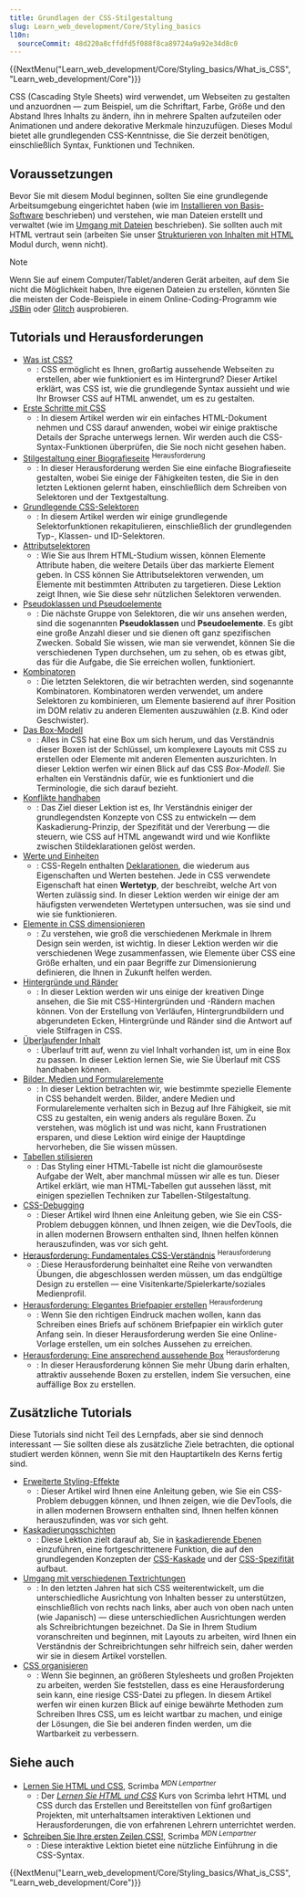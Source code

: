 ```yaml
---
title: Grundlagen der CSS-Stilgestaltung
slug: Learn_web_development/Core/Styling_basics
l10n:
  sourceCommit: 48d220a8cffdfd5f088f8ca89724a9a92e34d8c0
---
```


{{NextMenu("Learn_web_development/Core/Styling_basics/What_is_CSS", "Learn_web_development/Core")}}

CSS (Cascading Style Sheets) wird verwendet, um Webseiten zu gestalten und anzuordnen — zum Beispiel, um die Schriftart, Farbe, Größe und den Abstand Ihres Inhalts zu ändern, ihn in mehrere Spalten aufzuteilen oder Animationen und andere dekorative Merkmale hinzuzufügen. Dieses Modul bietet alle grundlegenden CSS-Kenntnisse, die Sie derzeit benötigen, einschließlich Syntax, Funktionen und Techniken.

## Voraussetzungen

Bevor Sie mit diesem Modul beginnen, sollten Sie eine grundlegende Arbeitsumgebung eingerichtet haben (wie im [Installieren von Basis-Software](/de/docs/Learn_web_development/Getting_started/Environment_setup/Installing_software) beschrieben) und verstehen, wie man Dateien erstellt und verwaltet (wie im [Umgang mit Dateien](/de/docs/Learn_web_development/Getting_started/Environment_setup/Dealing_with_files) beschrieben). Sie sollten auch mit HTML vertraut sein (arbeiten Sie unser [Strukturieren von Inhalten mit HTML](/de/docs/Learn_web_development/Core/Structuring_content) Modul durch, wenn nicht).

> [!NOTE]
> Wenn Sie auf einem Computer/Tablet/anderen Gerät arbeiten, auf dem Sie nicht die Möglichkeit haben, Ihre eigenen Dateien zu erstellen, könnten Sie die meisten der Code-Beispiele in einem Online-Coding-Programm wie [JSBin](https://jsbin.com/) oder [Glitch](https://glitch.com/) ausprobieren.

## Tutorials und Herausforderungen

- [Was ist CSS?](/de/docs/Learn_web_development/Core/Styling_basics/What_is_CSS)
  - : CSS ermöglicht es Ihnen, großartig aussehende Webseiten zu erstellen, aber wie funktioniert es im Hintergrund? Dieser Artikel erklärt, was CSS ist, wie die grundlegende Syntax aussieht und wie Ihr Browser CSS auf HTML anwendet, um es zu gestalten.
- [Erste Schritte mit CSS](/de/docs/Learn_web_development/Core/Styling_basics/Getting_started)
  - : In diesem Artikel werden wir ein einfaches HTML-Dokument nehmen und CSS darauf anwenden, wobei wir einige praktische Details der Sprache unterwegs lernen. Wir werden auch die CSS-Syntax-Funktionen überprüfen, die Sie noch nicht gesehen haben.
- [Stilgestaltung einer Biografieseite](/de/docs/Learn_web_development/Core/Styling_basics/Styling_a_bio_page) <sup>Herausforderung</sup>
  - : In dieser Herausforderung werden Sie eine einfache Biografieseite gestalten, wobei Sie einige der Fähigkeiten testen, die Sie in den letzten Lektionen gelernt haben, einschließlich dem Schreiben von Selektoren und der Textgestaltung.
- [Grundlegende CSS-Selektoren](/de/docs/Learn_web_development/Core/Styling_basics/Basic_selectors)
  - : In diesem Artikel werden wir einige grundlegende Selektorfunktionen rekapitulieren, einschließlich der grundlegenden Typ-, Klassen- und ID-Selektoren.
- [Attributselektoren](/de/docs/Learn_web_development/Core/Styling_basics/Attribute_selectors)
  - : Wie Sie aus Ihrem HTML-Studium wissen, können Elemente Attribute haben, die weitere Details über das markierte Element geben. In CSS können Sie Attributselektoren verwenden, um Elemente mit bestimmten Attributen zu targetieren. Diese Lektion zeigt Ihnen, wie Sie diese sehr nützlichen Selektoren verwenden.
- [Pseudoklassen und Pseudoelemente](/de/docs/Learn_web_development/Core/Styling_basics/Pseudo_classes_and_elements)
  - : Die nächste Gruppe von Selektoren, die wir uns ansehen werden, sind die sogenannten **Pseudoklassen** und **Pseudoelemente**. Es gibt eine große Anzahl dieser und sie dienen oft ganz spezifischen Zwecken. Sobald Sie wissen, wie man sie verwendet, können Sie die verschiedenen Typen durchsehen, um zu sehen, ob es etwas gibt, das für die Aufgabe, die Sie erreichen wollen, funktioniert.
- [Kombinatoren](/de/docs/Learn_web_development/Core/Styling_basics/Combinators)
  - : Die letzten Selektoren, die wir betrachten werden, sind sogenannte Kombinatoren. Kombinatoren werden verwendet, um andere Selektoren zu kombinieren, um Elemente basierend auf ihrer Position im DOM relativ zu anderen Elementen auszuwählen (z.B. Kind oder Geschwister).
- [Das Box-Modell](/de/docs/Learn_web_development/Core/Styling_basics/Box_model)
  - : Alles in CSS hat eine Box um sich herum, und das Verständnis dieser Boxen ist der Schlüssel, um komplexere Layouts mit CSS zu erstellen oder Elemente mit anderen Elementen auszurichten. In dieser Lektion werfen wir einen Blick auf das CSS _Box-Modell_. Sie erhalten ein Verständnis dafür, wie es funktioniert und die Terminologie, die sich darauf bezieht.
- [Konflikte handhaben](/de/docs/Learn_web_development/Core/Styling_basics/Handling_conflicts)
  - : Das Ziel dieser Lektion ist es, Ihr Verständnis einiger der grundlegendsten Konzepte von CSS zu entwickeln — dem Kaskadierung-Prinzip, der Spezifität und der Vererbung — die steuern, wie CSS auf HTML angewandt wird und wie Konflikte zwischen Stildeklarationen gelöst werden.
- [Werte und Einheiten](/de/docs/Learn_web_development/Core/Styling_basics/Values_and_units)
  - : CSS-Regeln enthalten [Deklarationen](/de/docs/Web/CSS/CSS_syntax/Syntax#css_declarations), die wiederum aus Eigenschaften und Werten bestehen. Jede in CSS verwendete Eigenschaft hat einen **Wertetyp**, der beschreibt, welche Art von Werten zulässig sind. In dieser Lektion werden wir einige der am häufigsten verwendeten Wertetypen untersuchen, was sie sind und wie sie funktionieren.
- [Elemente in CSS dimensionieren](/de/docs/Learn_web_development/Core/Styling_basics/Sizing)
  - : Zu verstehen, wie groß die verschiedenen Merkmale in Ihrem Design sein werden, ist wichtig. In dieser Lektion werden wir die verschiedenen Wege zusammenfassen, wie Elemente über CSS eine Größe erhalten, und ein paar Begriffe zur Dimensionierung definieren, die Ihnen in Zukunft helfen werden.
- [Hintergründe und Ränder](/de/docs/Learn_web_development/Core/Styling_basics/Backgrounds_and_borders)
  - : In dieser Lektion werden wir uns einige der kreativen Dinge ansehen, die Sie mit CSS-Hintergründen und -Rändern machen können. Von der Erstellung von Verläufen, Hintergrundbildern und abgerundeten Ecken, Hintergründe und Ränder sind die Antwort auf viele Stilfragen in CSS.
- [Überlaufender Inhalt](/de/docs/Learn_web_development/Core/Styling_basics/Overflow)
  - : Überlauf tritt auf, wenn zu viel Inhalt vorhanden ist, um in eine Box zu passen. In dieser Lektion lernen Sie, wie Sie Überlauf mit CSS handhaben können.
- [Bilder, Medien und Formularelemente](/de/docs/Learn_web_development/Core/Styling_basics/Images_media_forms)
  - : In dieser Lektion betrachten wir, wie bestimmte spezielle Elemente in CSS behandelt werden. Bilder, andere Medien und Formularelemente verhalten sich in Bezug auf Ihre Fähigkeit, sie mit CSS zu gestalten, ein wenig anders als reguläre Boxen. Zu verstehen, was möglich ist und was nicht, kann Frustrationen ersparen, und diese Lektion wird einige der Hauptdinge hervorheben, die Sie wissen müssen.
- [Tabellen stilisieren](/de/docs/Learn_web_development/Core/Styling_basics/Tables)
  - : Das Styling einer HTML-Tabelle ist nicht die glamouröseste Aufgabe der Welt, aber manchmal müssen wir alle es tun. Dieser Artikel erklärt, wie man HTML-Tabellen gut aussehen lässt, mit einigen speziellen Techniken zur Tabellen-Stilgestaltung.
- [CSS-Debugging](/de/docs/Learn_web_development/Core/Styling_basics/Debugging_CSS)
  - : Dieser Artikel wird Ihnen eine Anleitung geben, wie Sie ein CSS-Problem debuggen können, und Ihnen zeigen, wie die DevTools, die in allen modernen Browsern enthalten sind, Ihnen helfen können herauszufinden, was vor sich geht.
- [Herausforderung: Fundamentales CSS-Verständnis](/de/docs/Learn_web_development/Core/Styling_basics/Fundamental_CSS_comprehension) <sup>Herausforderung</sup>
  - : Diese Herausforderung beinhaltet eine Reihe von verwandten Übungen, die abgeschlossen werden müssen, um das endgültige Design zu erstellen — eine Visitenkarte/Spielerkarte/soziales Medienprofil.
- [Herausforderung: Elegantes Briefpapier erstellen](/de/docs/Learn_web_development/Core/Styling_basics/Fancy_letterheaded_paper) <sup>Herausforderung</sup>
  - : Wenn Sie den richtigen Eindruck machen wollen, kann das Schreiben eines Briefs auf schönem Briefpapier ein wirklich guter Anfang sein. In dieser Herausforderung werden Sie eine Online-Vorlage erstellen, um ein solches Aussehen zu erreichen.
- [Herausforderung: Eine ansprechend aussehende Box](/de/docs/Learn_web_development/Core/Styling_basics/Cool-looking_box) <sup>Herausforderung</sup>
  - : In dieser Herausforderung können Sie mehr Übung darin erhalten, attraktiv aussehende Boxen zu erstellen, indem Sie versuchen, eine auffällige Box zu erstellen.

## Zusätzliche Tutorials

Diese Tutorials sind nicht Teil des Lernpfads, aber sie sind dennoch interessant — Sie sollten diese als zusätzliche Ziele betrachten, die optional studiert werden können, wenn Sie mit den Hauptartikeln des Kerns fertig sind.

- [Erweiterte Styling-Effekte](/de/docs/Learn_web_development/Core/Styling_basics/Advanced_styling_effects)
  - : Dieser Artikel wird Ihnen eine Anleitung geben, wie Sie ein CSS-Problem debuggen können, und Ihnen zeigen, wie die DevTools, die in allen modernen Browsern enthalten sind, Ihnen helfen können herauszufinden, was vor sich geht.
- [Kaskadierungsschichten](/de/docs/Learn_web_development/Core/Styling_basics/Cascade_layers)
  - : Diese Lektion zielt darauf ab, Sie in [kaskadierende Ebenen](/de/docs/Web/CSS/@layer) einzuführen, eine fortgeschrittenere Funktion, die auf den grundlegenden Konzepten der [CSS-Kaskade](/de/docs/Web/CSS/CSS_cascade/Cascade) und der [CSS-Spezifität](/de/docs/Web/CSS/CSS_cascade/Specificity) aufbaut.
- [Umgang mit verschiedenen Textrichtungen](/de/docs/Learn_web_development/Core/Styling_basics/Handling_different_text_directions)
  - : In den letzten Jahren hat sich CSS weiterentwickelt, um die unterschiedliche Ausrichtung von Inhalten besser zu unterstützen, einschließlich von rechts nach links, aber auch von oben nach unten (wie Japanisch) — diese unterschiedlichen Ausrichtungen werden als Schreibrichtungen bezeichnet. Da Sie in Ihrem Studium voranschreiten und beginnen, mit Layouts zu arbeiten, wird Ihnen ein Verständnis der Schreibrichtungen sehr hilfreich sein, daher werden wir sie in diesem Artikel vorstellen.
- [CSS organisieren](/de/docs/Learn_web_development/Core/Styling_basics/Organizing)
  - : Wenn Sie beginnen, an größeren Stylesheets und großen Projekten zu arbeiten, werden Sie feststellen, dass es eine Herausforderung sein kann, eine riesige CSS-Datei zu pflegen. In diesem Artikel werfen wir einen kurzen Blick auf einige bewährte Methoden zum Schreiben Ihres CSS, um es leicht wartbar zu machen, und einige der Lösungen, die Sie bei anderen finden werden, um die Wartbarkeit zu verbessern.

## Siehe auch

- [Lernen Sie HTML und CSS](https://scrimba.com/learn-html-and-css-c0p?via=mdn), Scrimba <sup>_MDN Lernpartner_</sup>
  - : Der [_Lernen Sie HTML und CSS_](https://scrimba.com/?via=mdn) Kurs von Scrimba lehrt HTML und CSS durch das Erstellen und Bereitstellen von fünf großartigen Projekten, mit unterhaltsamen interaktiven Lektionen und Herausforderungen, die von erfahrenen Lehrern unterrichtet werden.
- [Schreiben Sie Ihre ersten Zeilen CSS!](https://scrimba.com/the-frontend-developer-career-path-c0j/~015?via=mdn), Scrimba <sup>_MDN Lernpartner_</sup>
  - : Diese interaktive Lektion bietet eine nützliche Einführung in die CSS-Syntax.

{{NextMenu("Learn_web_development/Core/Styling_basics/What_is_CSS", "Learn_web_development/Core")}}
